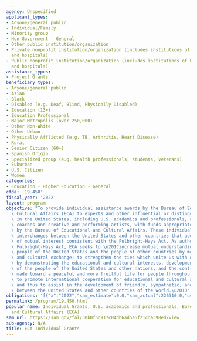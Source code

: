 ```yaml
---
agency: Unspecified
applicant_types:
- Anyone/general public
- Individual/Family
- Minority group
- Non-Government - General
- Other public institution/organization
- Private nonprofit institution/organization (includes institutions of higher education
  and hospitals)
- Public nonprofit institution/organization (includes institutions of higher education
  and hospitals)
assistance_types:
- Project Grants
beneficiary_types:
- Anyone/general public
- Asian
- Black
- Disabled (e.g. Deaf, Blind, Physically Disabled)
- Education (13+)
- Education Professional
- Major Metropolis (over 250,000)
- Other Non-White
- Other Urban
- Physically Afflicted (e.g. TB, Arthritis, Heart Disease)
- Rural
- Senior Citizen (60+)
- Spanish Origin
- Specialized group (e.g. health professionals, students, veterans)
- Suburban
- U.S. Citizen
- Women
categories:
- Education - Higher Education - General
cfda: '19.450'
fiscal_year: '2022'
layout: program
objective: "To provide individual assistance awards by the Bureau of Educational and\
  \ Cultural Affairs (ECA) to experts and other influential or distinguished persons\
  \ in the United States, including U.S. academics and professionals, athletes and\
  \ coaches and creative and performing artists, with funds appropriated to and authorized\
  \ by the Bureau of Educational and Cultural Affairs. These individual grants support\
  \ interchanges between the United States and other countries that address issues\
  \ of mutual interest consistent with the Fulbright-Hays Act. As authorized by the\
  \ Fulbright-Hays Act, ECA seeks to \u201Cincrease mutual understanding between the\
  \ people of the United States and the people of other countries by means of educational\
  \ and cultural exchange; to strengthen the ties which unite us with other nations\
  \ by demonstrating the educational and cultural interests, developments, and achievements\
  \ of the people of the United States and other nations, and the contributions being\
  \ made toward a peaceful and more fruitful life for people throughout the world;\
  \ to promote international cooperation for educational and cultural advancement;\
  \ and thus to assist in the development of friendly, sympathetic, and peaceful relations\
  \ between the United States and other countries of the world.\u201D"
obligations: '[{"x":"2022","sam_estimate":0.0,"sam_actual":226310.0,"usa_spending_actual":2543151.27},{"x":"2023","sam_estimate":226310.0,"sam_actual":0.0,"usa_spending_actual":327957.55},{"x":"2024","sam_estimate":226310.0,"sam_actual":0.0,"usa_spending_actual":0.0}]'
permalink: /program/19.450.html
popular_name: Individual Grants, U.S. academics and professionals, Bureau of Educational
  and Cultural Affairs (ECA)
sam_url: https://sam.gov/fal/30b0f5d917c04db6ad5a5f21cda398ed/view
sub-agency: N/A
title: ECA Individual Grants
---
```

